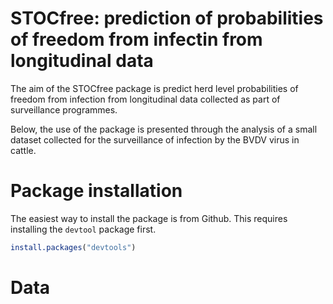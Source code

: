 STOCfree: prediction of probabilities of freedom from infectin from
longitudinal data
================

The aim of the STOCfree package is predict herd level probabilities of
freedom from infection from longitudinal data collected as part of
surveillance programmes.

Below, the use of the package is presented through the analysis of a
small dataset collected for the surveillance of infection by the BVDV
virus in cattle.

# Package installation

The easiest way to install the package is from Github. This requires
installing the `devtool` package first.

``` r
install.packages("devtools")
```

# Data
